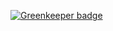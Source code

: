 

[![Greenkeeper badge](https://badges.greenkeeper.io/foliejs/react-native.svg)](https://greenkeeper.io/)